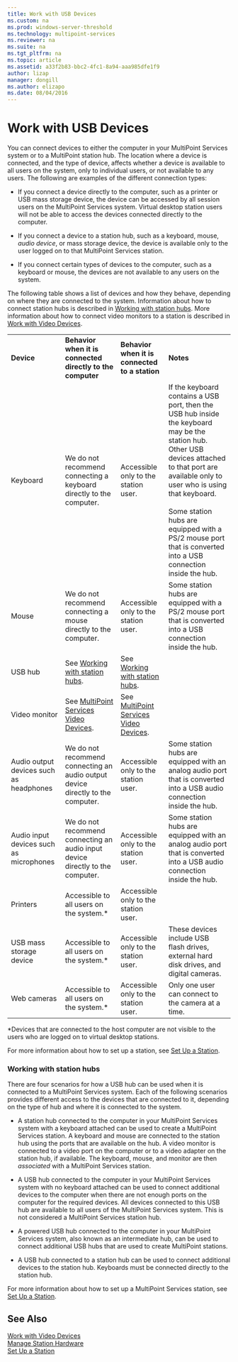 ```yaml
---
title: Work with USB Devices
ms.custom: na
ms.prod: windows-server-threshold
ms.technology: multipoint-services
ms.reviewer: na
ms.suite: na
ms.tgt_pltfrm: na
ms.topic: article
ms.assetid: a33f2b83-bbc2-4fc1-8a94-aaa985dfe1f9
author: lizap
manager: dongill
ms.author: elizapo
ms.date: 08/04/2016
---
```

# Work with USB Devices
You can connect devices to either the computer in your MultiPoint Services system or to a MultiPoint station hub. The location where a device is connected, and the type of device, affects whether a device is available to all users on the system, only to individual users, or not available to any users. The following are examples of the different connection types:  
  
-   If you connect a device directly to the computer, such as a printer or USB mass storage device, the device can be accessed by all session users on the MultiPoint Services system. Virtual desktop station users will not be able to access the devices connected directly to the computer.  
  
-   If you connect a device to a station hub, such as a keyboard, mouse, *audio device*, or mass storage device, the device is available only to the user logged on to that MultiPoint Services station.  
  
-   If you connect certain types of devices to the computer, such as a keyboard or mouse, the devices are not available to any users on the system.  
  
The following table shows a list of devices and how they behave, depending on where they are connected to the system. Information about how to connect station hubs is described in [Working with station hubs](#working-with-stations-hubs). More information about how to connect video monitors to a station is described in [Work with Video Devices](Work-with-Video-Devices.md).  
  
|||||  
|-|-|-|-|  
|**Device**|**Behavior when it is connected directly to the computer**|**Behavior when it is connected to a station**|**Notes**|  
|Keyboard|We do not recommend connecting a keyboard directly to the computer.|Accessible only to the station user.|If the keyboard contains a USB port, then the USB hub inside the keyboard may be the station hub. Other USB devices attached to that port are available only to user who is using that keyboard.<br /><br />Some station hubs are equipped with a PS\/2 mouse port that is converted into a USB connection inside the hub.|  
|Mouse|We do not recommend connecting a mouse directly to the computer.|Accessible only to the station user.|Some station hubs are equipped with a PS\/2 mouse port that is converted into a USB connection inside the hub.|  
|USB hub|See [Working with station hubs](#working-with-station-hubs).|See [Working with station hubs](#working-with-station-hubs).||  
|Video monitor|See [MultiPoint Services Video Devices](work-with-video-devices.md).|See [MultiPoint Services Video Devices](work-with-video-devices.md).||  
|Audio output devices such as headphones|We do not recommend connecting an audio output device directly to the computer.|Accessible only to the station user.|Some station hubs are equipped with an analog audio port that is converted into a USB audio connection inside the hub.|  
|Audio input devices such as microphones|We do not recommend connecting an audio input device directly to the computer.|Accessible only to the station user.|Some station hubs are equipped with an analog audio port that is converted into a USB audio connection inside the hub.|  
|Printers|Accessible to all users on the system.*|Accessible only to the station user.||  
|USB mass storage device|Accessible to all users on the system.\*|Accessible only to the station user.|These devices include USB flash drives, external hard disk drives, and digital cameras.|  
|Web cameras|Accessible to all users on the system.*|Accessible only to the station user.|Only one user can connect to the camera at a time.|  
  
*Devices that are connected to the host computer are not visible to the users who are logged on to virtual desktop stations.  
  
For more information about how to set up a station, see [Set Up a Station](Set-Up-a-Station.md).  
  
### Working with station hubs  
There are four scenarios for how a USB hub can be used when it is connected to a MultiPoint Services system. Each of the following scenarios provides different access to the devices that are connected to it, depending on the type of hub and where it is connected to the system.  
  
-   A station hub connected to the computer in your MultiPoint Services system with a keyboard attached can be used to create a MultiPoint Services station. A keyboard and mouse are connected to the station hub using the ports that are available on the hub. A video monitor is connected to a video port on the computer or to a video adapter on the station hub, if available. The keyboard, mouse, and monitor are then *associated* with a MultiPoint Services station.  
  
-   A USB hub connected to the computer in your MultiPoint Services system with no keyboard attached can be used to connect additional devices to the computer when there are not enough ports on the computer for the required devices. All devices connected to this USB hub are available to all users of the MultiPoint Services system. This is not considered a MultiPoint Services station hub.  
  
-   A powered USB hub connected to the computer in your MultiPoint Services system, also known as an intermediate hub, can be used to connect additional USB hubs that are used to create MultiPoint stations.  
  
-   A USB hub connected to a station hub can be used to connect additional devices to the station hub. Keyboards must be connected directly to the station hub.  
  
For more information about how to set up a MultiPoint Services station, see [Set Up a Station](Set-Up-a-Station.md).  
  
## See Also  
[Work with Video Devices](Work-with-Video-Devices.md)  
[Manage Station Hardware](Manage-Station-Hardware.md)  
[Set Up a Station](Set-Up-a-Station.md)